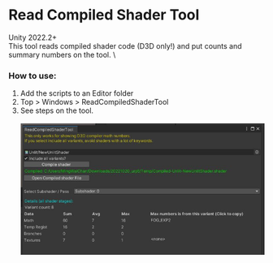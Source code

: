 # Read Compiled Shader Tool
Unity 2022.2+\
This tool reads compiled shader code (D3D only!) and put counts and summary numbers on the tool.
\

### How to use:
1. Add the scripts to an Editor folder
2. Top > Windows > ReadCompiledShaderTool
3. See steps on the tool.
\
\
![](ReadCompiledShaderTool.JPG)